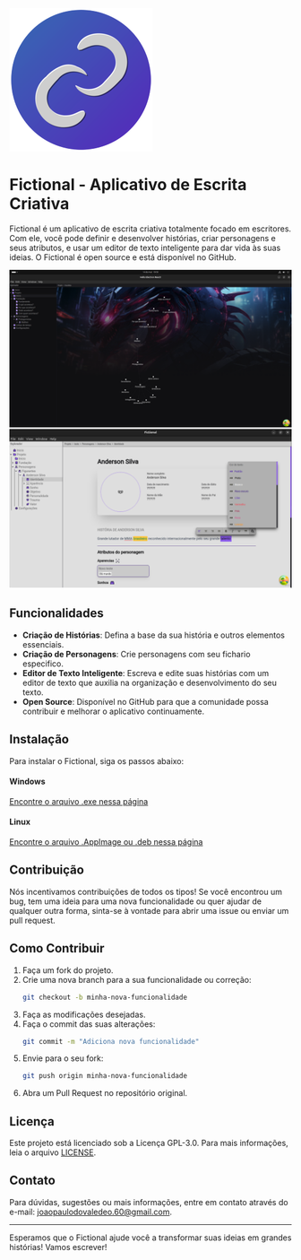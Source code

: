 ![Fictional Logo](./assets/icons/256x256.png)

# Fictional - Aplicativo de Escrita Criativa

Fictional é um aplicativo de escrita criativa totalmente focado em escritores. Com ele, você pode definir e desenvolver histórias, criar personagens e seus atributos, e usar um editor de texto inteligente para dar vida às suas ideias. O Fictional é open source e está disponível no GitHub.

![Fictional](./assets/examples/01.png)
![Fictional](./assets/examples/03.png)

## Funcionalidades

- **Criação de Histórias**: Defina a base da sua história e outros elementos essenciais.
- **Criação de Personagens**: Crie personagens com seu fichario especifico.
- **Editor de Texto Inteligente**: Escreva e edite suas histórias com um editor de texto que auxilia na organização e desenvolvimento do seu texto.
- **Open Source**: Disponível no GitHub para que a comunidade possa contribuir e melhorar o aplicativo continuamente.

## Instalação

Para instalar o Fictional, siga os passos abaixo:

#### Windows
[Encontre o arquivo .exe nessa página](https://github.com/JPDovale/ms-desktop/releases)

#### Linux 
[Encontre o arquivo .AppImage ou .deb nessa página](https://github.com/JPDovale/ms-desktop/releases)

## Contribuição

Nós incentivamos contribuições de todos os tipos! Se você encontrou um bug, tem uma ideia para uma nova funcionalidade ou quer ajudar de qualquer outra forma, sinta-se à vontade para abrir uma issue ou enviar um pull request.

## Como Contribuir

1. Faça um fork do projeto.
2. Crie uma nova branch para a sua funcionalidade ou correção:
    ```bash
    git checkout -b minha-nova-funcionalidade
    ```
3. Faça as modificações desejadas.
4. Faça o commit das suas alterações:
    ```bash
    git commit -m "Adiciona nova funcionalidade"
    ```
5. Envie para o seu fork:
    ```bash
    git push origin minha-nova-funcionalidade
    ```
6. Abra um Pull Request no repositório original.

## Licença

Este projeto está licenciado sob a Licença GPL-3.0. Para mais informações, leia o arquivo [LICENSE](LICENSE).

## Contato

Para dúvidas, sugestões ou mais informações, entre em contato através do e-mail: [joaopaulodovaledeo.60@gmail.com](mailto:joaopaulodovaledeo.60@gmail.com).

---

Esperamos que o Fictional ajude você a transformar suas ideias em grandes histórias! Vamos escrever!


